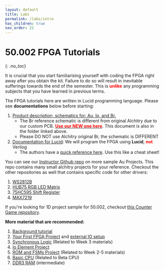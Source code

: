 ```yaml
---
layout: default
title: Labs 
permalink: /labs/intro
has_children: true
nav_order: 22
---
```


# 50.002 FPGA Tutorials
{: .no_toc}

It is crucial that you start familiarising yourself with coding the FPGA right away after you obtain the kit. Failure to do so will result in inevitable sufferings towards the end of the semester. This is <span style="color:red; font-weight: bold;">unlike</span> any programming subjects that you have learned in previous terms.

The FPGA tutorials here are written in Lucid programming language. Please see **documentations** below before starting:
1. [Product description, schematics for: Au, Io, and Br. ](https://drive.google.com/drive/folders/1p8nP67o50hCzpcxhIxo2FYi0QfdDwFc2?usp=sharing)
   * The Br reference schematic is different from original Alchitry due to our custom PCB. [<span style="color:red; font-weight: bold;">Use our NEW one here</span>](https://drive.google.com/file/d/1T3Vth8YpqDq1iOcPEW6TWjwVH0-h-59C/view?usp=sharing). This document is also in the folder linked above. 
   * Please DO NOT use Alchitry original Br, the schematic is DIFFERENT
2. [Documentation for Lucid](https://drive.google.com/file/d/1QTdpkAp4nvukr1wNFe2W0YeYBmvZY1Am/view?usp=sharing): We will program the FPGA using **Lucid**, <span style="color:red; font-weight: bold;">not</span> Verilog
   * The authors have a [quick reference here](https://alchitry.com/lucid-reference). Use this like a cheat sheet!


You can see our [Instructor Github repo](https://github.com/natalieagus/SampleAlchitryProjects) on more sample Au Projects. This repo contains many small alchitry projects for your reference. Checkout the other repositories as well that contains specific code for other drivers:

1. [WS2812B](https://github.com/natalieagus/ws2812b)
2. [HUB75 RGB LED Matrix](https://github.com/natalieagus/rgbledmatrix)
3. [75HC595 Shift Register](https://github.com/natalieagus/74hc595)
4. [MAX7219](https://github.com/natalieagus/max7219)

If you're looking for 1D project sample for 50.002, checkout [this Counter Game repository](https://github.com/natalieagus/counter-game).


**More material that are recommended:**
1. [Background tutorial](https://alchitry.com/background)
2. [Your First FPGA Project](https://alchitry.com/your-first-fpga-project) and [external IO setup](https://learn.sparkfun.com/tutorials/external-io-and-metastability/all) 
3. [Synchronous Logic](https://alchitry.com/synchronous-logic) (Related to Week 3 materials)
4. [Io Element Project](https://alchitry.com/io-element)
5. [ROM and FSMs Project](https://alchitry.com/roms-and-fsms) (Related to Week 2-5 materials)
6. [Basic CPU](https://alchitry.com/hello-your_name_here)  (Related to Beta CPU)
7. [DDR3 RAM](https://alchitry.com/ddr3-memory) (intermediate) 